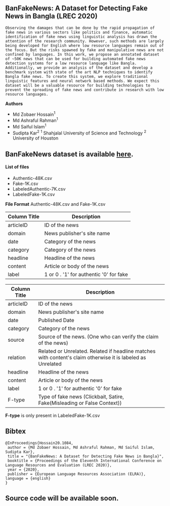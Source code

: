 ## BanFakeNews: A Dataset for Detecting Fake News in Bangla (LREC 2020)


`Observing the damages that can be done by the rapid propagation of fake news in various sectors like politics and finance, automatic identification of fake news using linguistic analysis has drawn the attention of the research community. However, such methods are largely being developed for English where low resource languages remain out of the focus. But the risks spawned by fake and manipulative news are not confined by languages. In this work, we propose an annotated dataset of ~50K news that can be used for building automated fake news detection systems for a low resource language like Bangla. Additionally, we provide an analysis of the dataset and develop a benchmark system with state of the art NLP techniques to identify Bangla fake news. To create this system, we explore traditional linguistic features and neural network based methods.
We expect this dataset will be a valuable resource for building technologies to prevent the spreading of fake news and contribute in research with low resource languages.`

**Authors**
* Md Zobaer Hossain<sup>1</sup>
* Md Ashraful Rahman<sup>1</sup>
* Md Saiful Islam<sup>1</sup>
* Sudipta Kar<sup>2</sup>
<sup>1</sup> Shahjalal University of Science and Technology
<sup>2</sup> University of Houston


## BanFakeNews dataset is available [here](https://drive.google.com/uc?export=download&id=1DTozpGosyTo6ZIguaqgrI9BlVdyUAiZI).

#### List of files
* Authentic-48K.csv
* Fake-1K.csv
* LabeledAuthentic-7K.csv
* LabeledFake-1K.csv

**File Format**
Authentic-48K.csv and Fake-1K.csv

| Column Title   | Description |
| ------------- |------------- |
| articleID      | ID of the news |
| domain      | News publisher's site name      |
| date | Category of the news|
| category | Category of the news|
| headline | Headline of the news|
| content | Article or body of the news|
| label | 1 or 0 . '1' for authentic '0' for fake|

|Column Title   |Description |
|------------- |------------- |
| articleID | ID of the news |
| domain | News publisher's site name |
| date | Published Date |
| category | Category of the news |
| source | Source of the news. (One who can verify the claim of the news) |
| relation | Related or Unrelated. Related if headline matches with content's claim otherwise it is labeled as Unrelated |
| headline | Headline of the news |
| content | Article or body of the news |
| label | 1 or 0 . '1' for authentic '0' for fake |
| F-type | Type of fake news (Clickbait, Satire, Fake(Misleading or False Context))

**F-type** is only present in LabeledFake-1K.csv


## Bibtex
```
@InProceedings{Hossain20.1084,
 author = {Md Zobaer Hossain, Md Ashraful Rahman, Md Saiful Islam, Sudipta Kar},
 title = "{BanFakeNews: A Dataset for Detecting Fake News in Bangla}",
 booktitle = {Proceedings of the Eleventh International Conference on Language Resources and Evaluation (LREC 2020)},
 year = {2020},
 publisher = {European Language Resources Association (ELRA)},
language = {english}
}
```

## Source code will be available soon.
